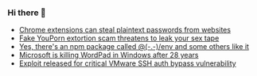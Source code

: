 ### Hi there 👋

<!--START_SECTION:feed-->
* [Chrome extensions can steal plaintext passwords from websites](https://www.bleepingcomputer.com/news/security/chrome-extensions-can-steal-plaintext-passwords-from-websites/)
* [Fake YouPorn extortion scam threatens to leak your sex tape](https://www.bleepingcomputer.com/news/security/fake-youporn-extortion-scam-threatens-to-leak-your-sex-tape/)
* [Yes, there's an npm package called @(-.-)/env and some others like it](https://www.bleepingcomputer.com/news/technology/yes-theres-an-npm-package-called-env-and-some-others-like-it/)
* [Microsoft is killing WordPad in Windows after 28 years](https://www.bleepingcomputer.com/news/microsoft/microsoft-is-killing-wordpad-in-windows-after-28-years/)
* [Exploit released for critical VMware SSH auth bypass vulnerability](https://www.bleepingcomputer.com/news/security/exploit-released-for-critical-vmware-ssh-auth-bypass-vulnerability/)
<!--END_SECTION:feed-->

<!--
**frankenk/frankenk** is a ✨ _special_ ✨ repository because its `README.md` (this file) appears on your GitHub profile.

Here are some ideas to get you started:

- 🔭 I’m currently working on ...
- 🌱 I’m currently learning ...
- 👯 I’m looking to collaborate on ...
- 🤔 I’m looking for help with ...
- 💬 Ask me about ...
- 📫 How to reach me: ...
- 😄 Pronouns: ...
- ⚡ Fun fact: ...
-->



